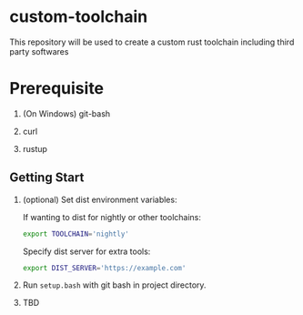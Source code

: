 # custom-toolchain
This repository will be used to create a custom rust toolchain including third party softwares

# Prerequisite

1. (On Windows) git-bash

2. curl

3. rustup

## Getting Start

1. (optional) Set dist environment variables:

    If wanting to dist for nightly or other toolchains:

    ```bash
    export TOOLCHAIN='nightly'
    ```

    Specify dist server for extra tools:

    ```bash
    export DIST_SERVER='https://example.com'
    ```

2. Run `setup.bash` with git bash in project directory.

3. TBD
